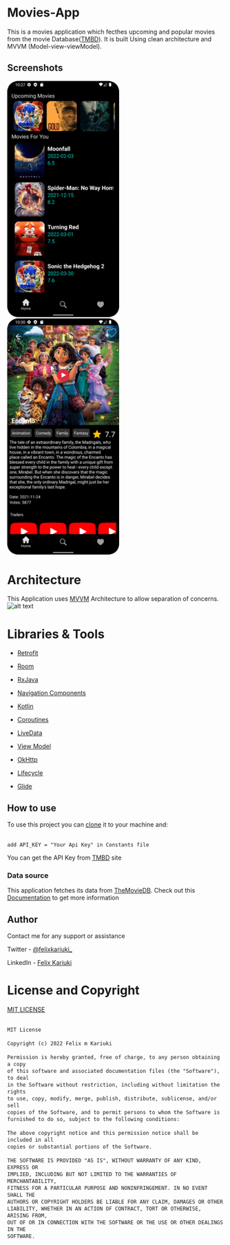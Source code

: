 # Movies-App

This is a movies application which fecthes upcoming and popular movies from the movie Database([TMBD](https://www.themoviedb.org/documentation/api)). It is built 
Using clean architecture and MVVM (Model-view-viewModel). 

## Screenshots
<img src="/screenshots/home.png" width="260">&emsp;
<img src="/screenshots/detail.png" width="260">

# Architecture
This Application uses [MVVM]() Architecture  to allow separation of concerns.
![alt text](https://developer.android.com/topic/libraries/architecture/images/final-architecture.png)

# Libraries & Tools

* [Retrofit](https://github.com/square/retrofit)

* [Room](https://developer.android.com/topic/libraries/architecture/room.html)

* [RxJava](https://github.com/ReactiveX/RxJava)

* [Navigation Components](https://developer.android.com/guide/navigation)

* [Kotlin](https://kotlinlang.org/docs/reference/)

* [Coroutines](https://kotlinlang.org/docs/reference/coroutines.html)

* [LiveData](https://developer.android.com/topic/libraries/architecture/livedata.html)

* [View Model](https://developer.android.com/topic/libraries/architecture/viewmodel)

* [OkHttp](https://square.github.io/okhttp/)

* [Lifecycle]( https://developer.android.com/topic/libraries/architecture/lifecycle)

* [Glide](https://github.com/bumptech/glide)


## How to use

To use this project you can [clone]() it to your machine and: 
```text

add API_KEY = "Your Api Key" in Constants file

```
You can get the API Key from [TMBD](https://www.themoviedb.org/documentation/api) site 
### Data source
This application fetches its data from [TheMovieDB](https://www.themoviedb.org/). Check out this [Documentation](https://developers.themoviedb.org/3/getting-started/introduction) to get more information

## Author
Contact me for any support or assistance

Twitter - [@felixkariuki_](https://twitter.com/felixkariuki_)

LinkedIn - [Felix Kariuki](https://www.linkedin.com/in/felix-kariuki/)

# License and Copyright

[MIT LICENSE](LICENSE)

```text

MIT License

Copyright (c) 2022 Felix m Kariuki

Permission is hereby granted, free of charge, to any person obtaining a copy
of this software and associated documentation files (the "Software"), to deal
in the Software without restriction, including without limitation the rights
to use, copy, modify, merge, publish, distribute, sublicense, and/or sell
copies of the Software, and to permit persons to whom the Software is
furnished to do so, subject to the following conditions:

The above copyright notice and this permission notice shall be included in all
copies or substantial portions of the Software.

THE SOFTWARE IS PROVIDED "AS IS", WITHOUT WARRANTY OF ANY KIND, EXPRESS OR
IMPLIED, INCLUDING BUT NOT LIMITED TO THE WARRANTIES OF MERCHANTABILITY,
FITNESS FOR A PARTICULAR PURPOSE AND NONINFRINGEMENT. IN NO EVENT SHALL THE
AUTHORS OR COPYRIGHT HOLDERS BE LIABLE FOR ANY CLAIM, DAMAGES OR OTHER
LIABILITY, WHETHER IN AN ACTION OF CONTRACT, TORT OR OTHERWISE, ARISING FROM,
OUT OF OR IN CONNECTION WITH THE SOFTWARE OR THE USE OR OTHER DEALINGS IN THE
SOFTWARE.

```

